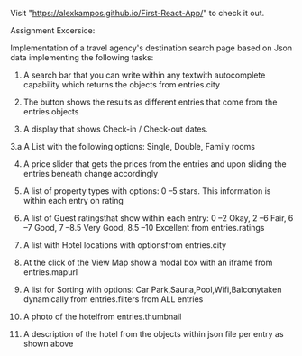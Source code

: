Visit "https://alexkampos.github.io/First-React-App/" to check it out.


Assignment Excersice:

Implementation of a travel agency's destination search page based on Json data
implementing the following tasks:

1. A search bar that you can write within any textwith autocomplete capability which returns the objects from entries.city

2. The button shows the results as different entries that come from the entries objects

3. A display that shows Check-in / Check-out dates.

  3.a.A List with the following options: Single, Double, Family rooms

4. A price slider that gets the prices from the entries and upon sliding the entries beneath change accordingly

5. A list of property types with options: 0 –5 stars. This information is within each entry on rating

6. A list of Guest ratingsthat show within each entry: 0 –2 Okay, 2 –6 Fair, 6 –7 Good, 7 –8.5 Very Good, 8.5 –10 Excellent from entries.ratings

7. A list with Hotel locations with optionsfrom entries.city

8. At the click of the View Map show a modal box with an iframe from entries.mapurl

9. A list for Sorting with options: Car Park,Sauna,Pool,Wifi,Balconytaken dynamically from entries.filters from ALL entries

10. A photo of the hotelfrom entries.thumbnail

11. A description of the hotel from the objects within json file per entry as shown above
